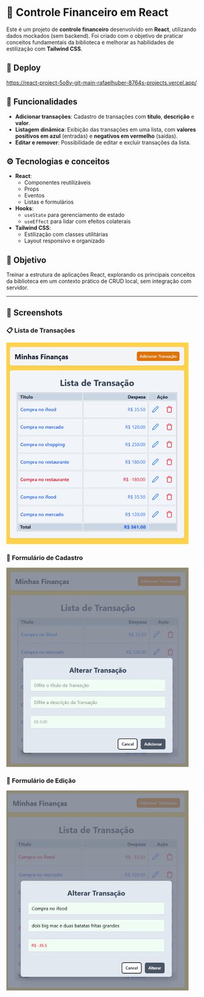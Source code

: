 # 💸 Controle Financeiro em React

Este é um projeto de **controle financeiro** desenvolvido em **React**, utilizando dados mockados (sem backend). Foi criado com o objetivo de praticar conceitos fundamentais da biblioteca e melhorar as habilidades de estilização com **Tailwind CSS**.

## 💼 Deploy

<a href="https://react-project-5o8y-git-main-rafaelhuber-8764s-projects.vercel.app/">https://react-project-5o8y-git-main-rafaelhuber-8764s-projects.vercel.app/</a>

## 🚀 Funcionalidades

- **Adicionar transações**: Cadastro de transações com **título**, **descrição** e **valor**.
- **Listagem dinâmica**: Exibição das transações em uma lista, com **valores positivos em azul** (entradas) e **negativos em vermelho** (saídas).
- **Editar e remover**: Possibilidade de editar e excluir transações da lista.

## ⚙️ Tecnologias e conceitos

- **React**:
  - Componentes reutilizáveis
  - Props
  - Eventos
  - Listas e formulários
- **Hooks**:
  - `useState` para gerenciamento de estado
  - `useEffect` para lidar com efeitos colaterais
- **Tailwind CSS**:
  - Estilização com classes utilitárias
  - Layout responsivo e organizado

## 🎯 Objetivo

Treinar a estrutura de aplicações React, explorando os principais conceitos da biblioteca em um contexto prático de CRUD local, sem integração com servidor.

---

## 📸 Screenshots

### 📋 Lista de Transações

<img src="./src/assets/screenshot-lista.png" alt="Lista de Transações" width="480"/>

### 📝 Formulário de Cadastro

<img src="./src/assets/screenshot-formAdd.png" alt="Formulário de Cadastro" width="480"/>

### 📝 Formulário de Edição

<img src="./src/assets/screenshot-formEdit.png" alt="Formulário de Edição" width="480"/>
